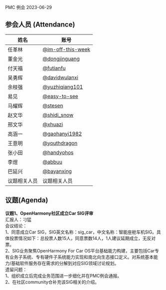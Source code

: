 PMC 例会 2023-06-29

## 参会人员 (Attendance)

| 姓名     | 账号                                       |
| ------ | ---------------------------------------- |
| 任革林    | [@im-off-this-week](https://gitee.com/im-off-this-week) |
| 董金光    | [@dongjinguang](https://gitee.com/dongjinguang) |
| 付天福    | [@futianfu](https://gitee.com/futianfu) |
| 吴勇辉    | [@davidwulanxi](https://gitee.com/davidwulanxi) |
| 余枝强 | [@yuzhiqiang101](https://gitee.com/yuzhiqiang101) |
| 易见 | [@easy-to-see](https://gitee.com/easy-to-see) |
| 马耀辉 | [@stesen](https://gitee.com/stesen) |
| 赵文华 | [@shidi_snow](https://gitee.com/shidi_snow) |
| 邢文华 | [@xhuazi](https://gitee.com/xhuazi)      |
| 高涵一 | [@gaohanyi1982](https://gitee.com/gaohanyi1982) |
| 王意明    | [@youthdragon](https://gitee.com/youthdragon) |
| 张小田 | [@handyohos](https://gitee.com/handyohos) |
| 李煜 | [@abbuu](https://gitee.com/abbuu) |
| 巴延兴 | [@bayanxing](https://gitee.com/bayanxing) |
| 议题相关人员 | 议题相关人员 |

## 议题(Agenda)

**议题1、OpenHarmony社区成立Car SIG评审**  
汇报人：刁猛  
会议结论：  
1、同意成立Car SIG，SIG英文名称：sig_car，中文名称：智能座舱车机SIG。具体投票情况如下：总投票人数15人，同意票数14人，1人建议延期成立，无反对票。  
2、SIG业务聚焦OpenHarmony For Car OS平台基础能力构建，主要包括Car专有业务子系统、专有硬件子系统能力实现和南北向生态接口定义。对系统基本能力/基础软件服务存在需求的分解到对应SIG领域讨论规划。  
遗留问题：  
1、组织成立后完成业务范围进一步细化并在PMC例会通报。  
2、在社区community仓补充该SIG相关的介绍。  
